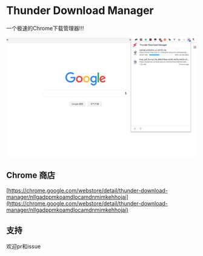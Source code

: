 # Thunder Download Manager

一个极速的Chrome下载管理器!!!

![preview.png](preview.png)

## Chrome 商店
[https://chrome.google.com/webstore/detail/thunder-download-manager/nllgadppmkoamdlocamdnmimkehhojai](https://chrome.google.com/webstore/detail/thunder-download-manager/nllgadppmkoamdlocamdnmimkehhojai)

## 支持

欢迎pr和issue